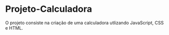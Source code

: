 # Projeto-Calculadora
O projeto consiste na criação de uma calculadora utlizando JavaScript, CSS e HTML.
